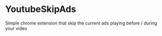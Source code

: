 # YoutubeSkipAds
Simple chrome extension that skip the current ads playing before / during your video
